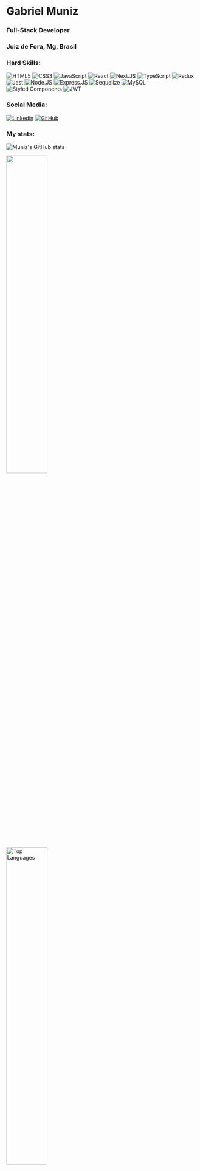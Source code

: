 # Gabriel Muniz <br> 
### Full-Stack Developer <br>
### Juiz de Fora, Mg, Brasil
### Hard Skills:
![HTML5](https://img.shields.io/badge/HTML5-E34F26?style=for-the-badge&logo=html5&logoColor=white) ![CSS3](https://img.shields.io/badge/CSS3-1572B6?style=for-the-badge&logo=css3&logoColor=white) ![JavaScript](https://img.shields.io/badge/JavaScript-F7DF1E?style=for-the-badge&logo=javascript&logoColor=black) ![React](https://img.shields.io/badge/React-20232A?style=for-the-badge&logo=react&logoColor=61DAFB) ![Next.JS](https://img.shields.io/badge/next%20js-000000?style=for-the-badge&logo=nextdotjs&logoColor=white) ![TypeScript](https://img.shields.io/badge/TypeScript-007ACC?style=for-the-badge&logo=typescript&logoColor=white) ![Redux](https://img.shields.io/badge/Redux-593D88?style=for-the-badge&logo=redux&logoColor=white) ![Jest](https://img.shields.io/badge/Jest-323330?style=for-the-badge&logo=Jest&logoColor=white) ![Node.JS](https://img.shields.io/badge/Node%20js-339933?style=for-the-badge&logo=nodedotjs&logoColor=white) ![Express.JS](https://img.shields.io/badge/Express.js-404D59?style=for-the-badge) ![Sequelize](https://img.shields.io/badge/sequelize-323330?style=for-the-badge&logo=sequelize&logoColor=blue) ![MySQL](https://img.shields.io/badge/MySQL-00000F?style=for-the-badge&logo=mysql&logoColor=white) ![Styled Components](https://img.shields.io/badge/styled--components-DB7093?style=for-the-badge&logo=styled-components&logoColor=white) ![JWT](https://img.shields.io/badge/JWT-000000?style=for-the-badge&logo=JSON%20web%20tokens&logoColor=white)

### Social Media:
[![Linkedin](https://img.shields.io/badge/LinkedIn-0077B5?style=for-the-badge&logo=linkedin&logoColor=white)](https://www.linkedin.com/in/gabriel-muniz-dev/) [![GitHub](https://img.shields.io/badge/GitHub-100000?style=for-the-badge&logo=github&logoColor=white)](https://github.com/GabrielMunizz) 


### My stats:
![Muniz's GitHub stats](https://github-readme-stats.vercel.app/api?username=GabrielMunizz&show_icons=true&theme=radical)

<a href="http://www.github.com/GabrielMunizz"><img src="https://github-readme-streak-stats.herokuapp.com/?user=GabrielMunizz&show_icons=true&theme=radical" width="46.3%"/></a>

<a href="https://github.com/GabrielMunizz" align="left"><img width="46.3%" src="https://github-readme-stats.vercel.app/api/top-langs/?username=GabrielMunizz&&show_icons=true&theme=radical" alt="Top Languages" /></a>

